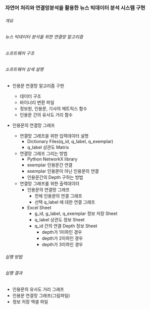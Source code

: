 ### 자연어 처리와 연결망분석을 활용한 뉴스 빅데이터 분석 시스템 구현

###### 개요
###### 뉴스 빅데이터 분석을 위한 연결망 알고리즘 
###### 소프트웨어 구조
###### 소프트웨어 상세 설명
   - 인용문 연결망 알고리즘 구현
     - 데이터 구조
     - 바이너리 변환 파일
     - 정보원, 인용문, 기사의 메트릭스 함수
     - 인용문 간의 유사도 거리 함수

   - 인용문의 연결망 그래프
     - 연결망 그래프을 위한 입력데이터 설명
       - Dictionary Files(q_id, q_label, q_exemplar)
       - q_label 상관도 Matrix
     - 연결망 그래프 그리는 방법 
       - Python NetworkX library
       - exemplar 인용문간 연결
       - exemplar 인용문이 아닌 인용문의 연결
       - 인용문간의 Depth 구하는 방법 
     - 연결망 그래프를 위한 출력데이터
       - 인용문의 연결망 그래프
          - 전체 인용문의 연결 그래프
          - 선택 q_label 에 대한 연결 그래프
       - Excel Sheet
          - g_id, g_label, q_exemplar 정보 저장 Sheet
          - q_label 상관도 정보 Sheet
          - q_id 간의 연결 Depth 정보 Sheet
             - depth가 1이하인 경우
             - depth가 2이하인 경우
             - depth가 3이하인 경우

###### 실행 방법

###### 실행 결과
   - 인용문의 유사도 거리 그래프
   - 인용문 연결망 그래프(그림파일)
   - 정보 저장 엑셀 파일
